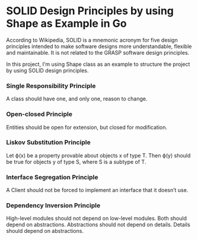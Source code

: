 # SOLID Design Principles by using Shape as Example in Go

According to Wikipedia, SOLID is a mnemonic acronym for five design principles intended to make software designs more understandable, flexible and maintainable. It is not related to the GRASP software design principles.

In this project, I'm using Shape class as an example to structure the project by using SOLID design principles.

### Single Responsibility Principle

A class should have one, and only one, reason to change.

### Open-closed Principle

Entities should be open for extension, but closed for modification.

### Liskov Substitution Principle
Let ϕ(x) be a property provable about objects x of type T.
Then ϕ(y) should be true for objects y of type S, where S is a subtype of T.

### Interface Segregation Principle
A Client should not be forced to implement an interface that it doesn’t use.

### Dependency Inversion Principle
High-level modules should not depend on low-level modules. Both should depend on abstractions.
Abstractions should not depend on details. Details should depend on abstractions.
